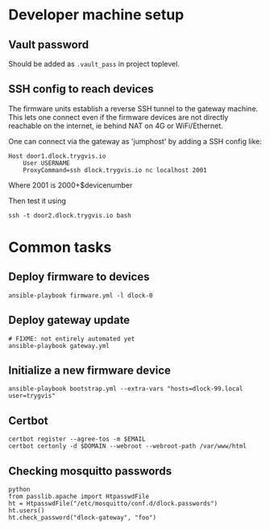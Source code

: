 
# Developer machine setup

## Vault password

Should be added as `.vault_pass` in project toplevel.

## SSH config to reach devices

The firmware units establish a reverse SSH tunnel to the gateway machine.
This lets one connect even if the firmware devices are not directly reachable on the internet,
ie behind NAT on 4G or WiFi/Ethernet. 

One can connect via the gateway as 'jumphost' by adding a SSH config like:
```
Host door1.dlock.trygvis.io
 	User USERNAME
	ProxyCommand=ssh dlock.trygvis.io nc localhost 2001
```
Where 2001 is 2000+$devicenumber

Then test it using 
```
ssh -t door2.dlock.trygvis.io bash
```

# Common tasks

## Deploy firmware to devices

    ansible-playbook firmware.yml -l dlock-0

## Deploy gateway update

    # FIXME: not entirely automated yet
    ansible-playbook gateway.yml

## Initialize a new firmware device

    ansible-playbook bootstrap.yml --extra-vars "hosts=dlock-99.local user=trygvis"

## Certbot

    certbot register --agree-tos -m $EMAIL
    certbot certonly -d $DOMAIN --webroot --webroot-path /var/www/html

## Checking mosquitto passwords

    python
    from passlib.apache import HtpasswdFile
    ht = HtpasswdFile("/etc/mosquitto/conf.d/dlock.passwords")
    ht.users()
    ht.check_password("dlock-gateway", "foo")
